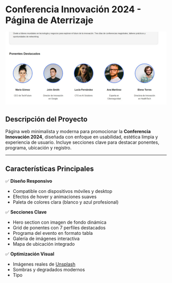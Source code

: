 # Conferencia Innovación 2024 - Página de Aterrizaje

![Portada](pantallazo.jpg)

## Descripción del Proyecto
Página web minimalista y moderna para promocionar la **Conferencia Innovación 2024**, diseñada con enfoque en usabilidad, estética limpia y experiencia de usuario. Incluye secciones clave para destacar ponentes, programa, ubicación y registro.

---

## Características Principales
✅ **Diseño Responsivo**  
- Compatible con dispositivos móviles y desktop  
- Efectos de hover y animaciones suaves  
- Paleta de colores clara (blanco y azul profesional)

✅ **Secciones Clave**  
- Hero section con imagen de fondo dinámica  
- Grid de ponentes con 7 perfiles destacados  
- Programa del evento en formato tabla  
- Galería de imágenes interactiva  
- Mapa de ubicación integrado

✅ **Optimización Visual**  
- Imágenes reales de [Unsplash](https://unsplash.com)  
- Sombras y degradados modernos  
- Tipo
